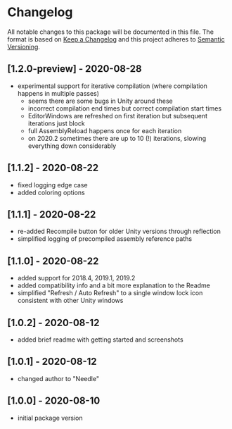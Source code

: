 # Changelog
All notable changes to this package will be documented in this file.
The format is based on [Keep a Changelog](http://keepachangelog.com/en/1.0.0/) and this project adheres to [Semantic Versioning](http://semver.org/spec/v2.0.0.html).

## [1.2.0-preview] - 2020-08-28
- experimental support for iterative compilation (where compilation happens in multiple passes)
  - seems there are some bugs in Unity around these
  - incorrect compilation end times but correct compilation start times
  - EditorWindows are refreshed on first iteration but subsequent iterations just block
  - full AssemblyReload happens once for each iteration
  - on 2020.2 sometimes there are up to 10 (!) iterations, slowing everything down considerably

## [1.1.2] - 2020-08-22
- fixed logging edge case
- added coloring options

## [1.1.1] - 2020-08-22
- re-added Recompile button for older Unity versions through reflection
- simplified logging of precompiled assembly reference paths

## [1.1.0] - 2020-08-22
- added support for 2018.4, 2019.1, 2019.2
- added compatibility info and a bit more explanation to the Readme
- simplified "Refresh / Auto Refresh" to a single window lock icon consistent with other Unity windows

## [1.0.2] - 2020-08-12
- added brief readme with getting started and screenshots

## [1.0.1] - 2020-08-12
- changed author to "Needle"

## [1.0.0] - 2020-08-10
- initial package version